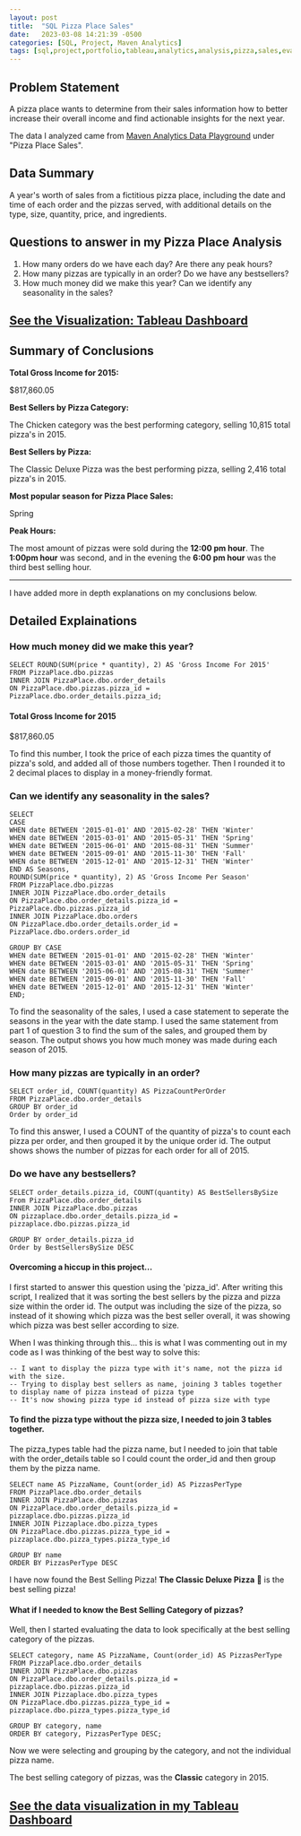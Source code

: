 ```yaml
---
layout: post
title:  "SQL Pizza Place Sales"
date:   2023-03-08 14:21:39 -0500
categories: [SQL, Project, Maven Analytics]
tags: [sql,project,portfolio,tableau,analytics,analysis,pizza,sales,evaluation,stakeholders,self-directed] #always lowercase for tag names 
--- 
```




## Problem Statement 
A pizza place wants to determine from their sales information how to better increase their overall income and find actionable insights for the next year. 

The data I analyzed came from [Maven Analytics Data Playground](https://www.mavenanalytics.io/data-playground) under "Pizza Place Sales". 

## Data Summary 
A year's worth of sales from a fictitious pizza place, including the date and time of each order and the pizzas served, with additional details on the type, size, quantity, price, and ingredients.

## Questions to answer in my Pizza Place Analysis 
1. How many orders do we have each day? Are there any peak hours?
2. How many pizzas are typically in an order? Do we have any bestsellers?
3. How much money did we make this year? Can we identify any seasonality in the sales?

## [See the Visualization: Tableau Dashboard](https://public.tableau.com/app/profile/annette5795/viz/PizzaPlace-BestSellingPizzasbyCategory/PizzaPlaceSales2015) 


## Summary of Conclusions 

**Total Gross Income for 2015:**

$817,860.05 

**Best Sellers by Pizza Category:**

The Chicken category was the best performing category, selling 10,815 total pizza's in 2015. 

**Best Sellers by Pizza:**

The Classic Deluxe Pizza was the best performing pizza, selling 2,416 total pizza's in 2015. 

**Most popular season for Pizza Place Sales:** 

Spring

**Peak Hours:**

The most amount of pizzas were sold during the **12:00 pm hour**. 
The **1:00pm hour** was second, and in the evening the **6:00 pm hour** was the third best selling hour. 

<hr>
I have added more in depth explanations on my conclusions below. 

## Detailed Explainations

### How much money did we make this year? 
```
SELECT ROUND(SUM(price * quantity), 2) AS 'Gross Income For 2015'
FROM PizzaPlace.dbo.pizzas 
INNER JOIN PizzaPlace.dbo.order_details 
ON PizzaPlace.dbo.pizzas.pizza_id = PizzaPlace.dbo.order_details.pizza_id; 
```
#### Total Gross Income for 2015 
$817,860.05 

To find this number, I took the price of each pizza times the quantity of pizza's sold, and added all of those numbers together. 
Then I rounded it to 2 decimal places to display in a money-friendly format. 

### Can we identify any seasonality in the sales? 

```
SELECT 
CASE 
WHEN date BETWEEN '2015-01-01' AND '2015-02-28' THEN 'Winter'
WHEN date BETWEEN '2015-03-01' AND '2015-05-31' THEN 'Spring'
WHEN date BETWEEN '2015-06-01' AND '2015-08-31' THEN 'Summer'
WHEN date BETWEEN '2015-09-01' AND '2015-11-30' THEN 'Fall'
WHEN date BETWEEN '2015-12-01' AND '2015-12-31' THEN 'Winter'
END AS Seasons,
ROUND(SUM(price * quantity), 2) AS 'Gross Income Per Season'
FROM PizzaPlace.dbo.pizzas
INNER JOIN PizzaPlace.dbo.order_details
ON PizzaPlace.dbo.order_details.pizza_id = PizzaPlace.dbo.pizzas.pizza_id
INNER JOIN PizzaPlace.dbo.orders 
ON PizzaPlace.dbo.order_details.order_id = PizzaPlace.dbo.orders.order_id 

GROUP BY CASE 
WHEN date BETWEEN '2015-01-01' AND '2015-02-28' THEN 'Winter'
WHEN date BETWEEN '2015-03-01' AND '2015-05-31' THEN 'Spring'
WHEN date BETWEEN '2015-06-01' AND '2015-08-31' THEN 'Summer'
WHEN date BETWEEN '2015-09-01' AND '2015-11-30' THEN 'Fall'
WHEN date BETWEEN '2015-12-01' AND '2015-12-31' THEN 'Winter'
END; 
```

To find the seasonality of the sales, I used a case statement to seperate the seasons in the year with the date stamp. 
I used the same statement from part 1 of question 3 to find the sum of the sales, and grouped them by season. 
The output shows you how much money was made during each season of 2015. 


### How many pizzas are typically in an order?
```
SELECT order_id, COUNT(quantity) AS PizzaCountPerOrder
FROM PizzaPlace.dbo.order_details 
GROUP BY order_id
Order by order_id
```
To find this answer, I used a COUNT of the quantity of pizza's to count each pizza per order, and then grouped it by the unique order id. 
The output shows shows the number of pizzas for each order for all of 2015. 


### Do we have any bestsellers?
```
SELECT order_details.pizza_id, COUNT(quantity) AS BestSellersBySize
From PizzaPlace.dbo.order_details
INNER JOIN PizzaPlace.dbo.pizzas
ON pizzaplace.dbo.order_details.pizza_id = pizzaplace.dbo.pizzas.pizza_id

GROUP BY order_details.pizza_id
Order by BestSellersBySize DESC 
``` 

#### Overcoming a hiccup in this project... 
I first started to answer this question using the 'pizza_id'. After writing this script, I realized that it was sorting the best sellers by the pizza and pizza size within the order id. The output was including the size of the pizza, so instead of it showing which pizza was the best seller overall, it was showing which pizza was best seller according to size. 

When I was thinking through this... this is what I was commenting out in my code as I was thinking of the best way to solve this: 
```
-- I want to display the pizza type with it's name, not the pizza id with the size.
-- Trying to display best sellers as name, joining 3 tables together to display name of pizza instead of pizza type
-- It's now showing pizza type id instead of pizza size with type 
```

#### To find the pizza type without the pizza size, I needed to join 3 tables together. 
The pizza_types table had the pizza name, but I needed to join that table with the order_details table so I could count the order_id and then group them by the pizza name. 

```
SELECT name AS PizzaName, Count(order_id) AS PizzasPerType
FROM PizzaPlace.dbo.order_details 
INNER JOIN PizzaPlace.dbo.pizzas 
ON PizzaPlace.dbo.order_details.pizza_id = pizzaplace.dbo.pizzas.pizza_id 
INNER JOIN Pizzaplace.dbo.pizza_types 
ON PizzaPlace.dbo.pizzas.pizza_type_id = pizzaplace.dbo.pizza_types.pizza_type_id 

GROUP BY name
ORDER BY PizzasPerType DESC
``` 

I have now found the Best Selling Pizza!
**The Classic Deluxe Pizza** 🍕 is the best selling pizza! 

#### What if I needed to know the Best Selling **Category** of pizzas? 
Well, then I started evaluating the data to look specifically at the best selling category of the pizzas. 

``` 
SELECT category, name AS PizzaName, Count(order_id) AS PizzasPerType
FROM PizzaPlace.dbo.order_details 
INNER JOIN PizzaPlace.dbo.pizzas 
ON PizzaPlace.dbo.order_details.pizza_id = pizzaplace.dbo.pizzas.pizza_id 
INNER JOIN Pizzaplace.dbo.pizza_types 
ON PizzaPlace.dbo.pizzas.pizza_type_id = pizzaplace.dbo.pizza_types.pizza_type_id 

GROUP BY category, name 
ORDER BY category, PizzasPerType DESC; 
```

Now we were selecting and grouping by the category, and not the individual pizza name. 

The best selling category of pizzas, was the **Classic** category in 2015. 



## [See the data visualization in my Tableau Dashboard](https://public.tableau.com/app/profile/annette5795/viz/PizzaPlace-BestSellingPizzasbyCategory/PizzaPlaceSales2015) 